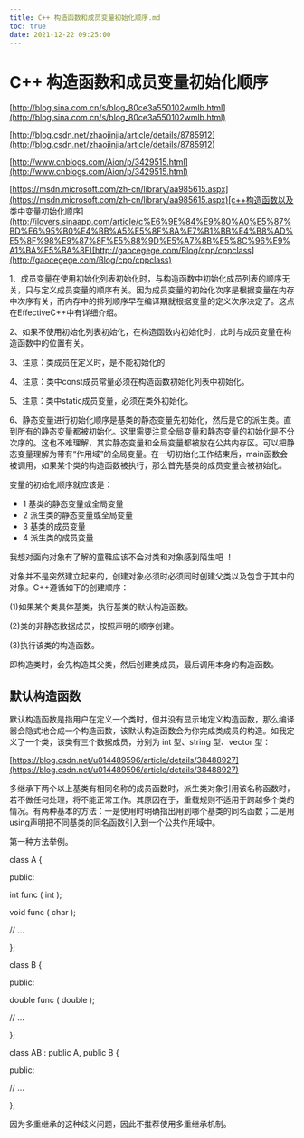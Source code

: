 ```yaml
---
title: C++ 构造函数和成员变量初始化顺序.md
toc: true
date: 2021-12-22 09:25:00
---
```

# C++ 构造函数和成员变量初始化顺序

[http://blog.sina.com.cn/s/blog_80ce3a550102wmlb.html](http://blog.sina.com.cn/s/blog_80ce3a550102wmlb.html)

[http://blog.csdn.net/zhaojinjia/article/details/8785912](http://blog.csdn.net/zhaojinjia/article/details/8785912)

[http://www.cnblogs.com/Aion/p/3429515.html](http://www.cnblogs.com/Aion/p/3429515.html)

[https://msdn.microsoft.com/zh-cn/library/aa985615.aspx](https://msdn.microsoft.com/zh-cn/library/aa985615.aspx)[c++构造函数以及类中变量初始化顺序](http://ilovers.sinaapp.com/article/c%E6%9E%84%E9%80%A0%E5%87%BD%E6%95%B0%E4%BB%A5%E5%8F%8A%E7%B1%BB%E4%B8%AD%E5%8F%98%E9%87%8F%E5%88%9D%E5%A7%8B%E5%8C%96%E9%A1%BA%E5%BA%8F)[http://gaocegege.com/Blog/cpp/cppclass](http://gaocegege.com/Blog/cpp/cppclass)

1、成员变量在使用初始化列表初始化时，与构造函数中初始化成员列表的顺序无关，只与定义成员变量的顺序有关。因为成员变量的初始化次序是根据变量在内存中次序有关，而内存中的排列顺序早在编译期就根据变量的定义次序决定了。这点在EffectiveC++中有详细介绍。

2、如果不使用初始化列表初始化，在构造函数内初始化时，此时与成员变量在构造函数中的位置有关。

3、注意：类成员在定义时，是不能初始化的

4、注意：类中const成员常量必须在构造函数初始化列表中初始化。

5、注意：类中static成员变量，必须在类外初始化。

6、静态变量进行初始化顺序是基类的静态变量先初始化，然后是它的派生类。直到所有的静态变量都被初始化。这里需要注意全局变量和静态变量的初始化是不分次序的。这也不难理解，其实静态变量和全局变量都被放在公共内存区。可以把静态变量理解为带有“作用域”的全局变量。在一切初始化工作结束后，main函数会被调用，如果某个类的构造函数被执行，那么首先基类的成员变量会被初始化。

变量的初始化顺序就应该是：

- 1 基类的静态变量或全局变量
- 2 派生类的静态变量或全局变量
- 3 基类的成员变量
- 4 派生类的成员变量

我想对面向对象有了解的童鞋应该不会对类和对象感到陌生吧 ！

对象并不是突然建立起来的，创建对象必须时必须同时创建父类以及包含于其中的对象。C++遵循如下的创建顺序：

(1)如果某个类具体基类，执行基类的默认构造函数。

(2)类的非静态数据成员，按照声明的顺序创建。

(3)执行该类的构造函数。

即构造类时，会先构造其父类，然后创建类成员，最后调用本身的构造函数。

## 默认构造函数

默认构造函数是指用户在定义一个类时，但并没有显示地定义构造函数，那么编译器会隐式地合成一个构造函数，该默认构造函数会为你完成类成员的构造。如我定义了一个类，该类有三个数据成员，分别为 int 型、string 型、vector 型：

[https://blog.csdn.net/u014489596/article/details/38488927](https://blog.csdn.net/u014489596/article/details/38488927)

多继承下两个以上基类有相同名称的成员函数时，派生类对象引用该名称函数时，若不做任何处理，将不能正常工作。其原因在于，重载规则不适用于跨越多个类的情况。有两种基本的方法：一是使用时明确指出用到哪个基类的同名函数；二是用using声明把不同基类的同名函数引入到一个公共作用域中。

第一种方法举例。

class A {

public:

int func ( int );

void func ( char );

// ...

};

class B {

public:

double func ( double );

// ...

};

class AB : public A, public B {

public:

// ...

};

因为多重继承的这种歧义问题，因此不推荐使用多重继承机制。
